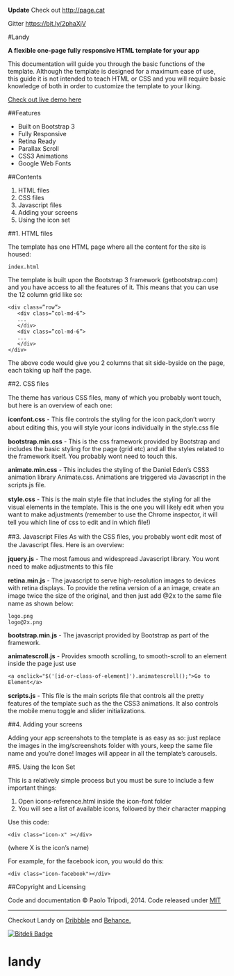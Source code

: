 **Update**
Check out http://page.cat

Gitter https://bit.ly/2phaXjV

#Landy

**A flexible one-page fully responsive HTML template for your app**

This documentation will guide you through the basic functions of the template. Although the template is designed for a maximum ease of use, this guide it is not intended to teach HTML or CSS and you will require basic knowledge of both in order to customize the template to your liking.

<a href="http://landy.paolotripodi.com" target="blank" alt="landy-demo">Check out live demo here</a>

##Features

- Built on Bootstrap 3
- Fully Responsive
- Retina Ready
- Parallax Scroll
- CSS3 Animations
- Google Web Fonts

##Contents
1. HTML files
2. CSS files
3. Javascript files
4. Adding your screens
5. Using the icon set

##1. HTML files

The template has one HTML page where all the content for the site is housed:

```
index.html
```
The template is built upon the Bootstrap 3 framework (getbootstrap.com) and you have access to all the features of it. This means that you can use the 12 column grid like so:

```
<div class=”row”>
   <div class=”col-md-6”>
   ...
   </div>
   <div class=”col-md-6”>
   ...
   </div> 
</div>
```

The above code would give you 2 columns that sit side-byside on the page, each taking up half the page.

##2. CSS files

The theme has various CSS ﬁles, many of which you probably wont touch, but here is an overview of each one:

**iconfont.css** - This ﬁle controls the styling for the icon pack,donʼt worry about editing this, you will style your icons individually in the style.css ﬁle

**bootstrap.min.css** - This is the css framework provided by Bootstrap and includes the basic styling for the page (grid etc) and all the styles related to the framework itself. You probably wont need to touch this.

**animate.min.css** - This includes the styling of the Daniel Edenʼs CSS3 
animation library Animate.css. Animations are triggered via Javascript in the 
scripts.js ﬁle.

**style.css** - This is the main style ﬁle that includes the styling for all the visual 
elements in the template. This is the one you will likely edit when you want to 
make adjustments (remember to use the Chrome inspector, it will tell you 
which line of css to edit and in which ﬁle!)

##3. Javascript Files
As with the CSS ﬁles, you probably wont edit most of the Javascript ﬁles. Here is an overview:

**jquery.js** - The most famous and widespread Javascript library. You wont need to make adjustments to this ﬁle

**retina.min.js** - The javascript to serve high-resolution images to devices with retina displays. To provide the retina version of a an image, create an image twice the size of the original, and then just add @2x to the same ﬁle name as shown below:

```
logo.png
logo@2x.png
```

**bootstrap.min.js** - The javascript provided by Bootstrap as part of the framework.

**animatescroll.js** - Provides smooth scrolling, to smooth-scroll to an element inside the page just use

```
<a onclick="$('[id-or-class-of-element]').animatescroll();">Go to Element</a>
```

**scripts.js** - This ﬁle is the main scripts ﬁle that controls all the pretty features of the template such as the the CSS3 animations. It also controls the mobile menu toggle and slider initializations.

##4. Adding your screens

Adding your app screenshots to the template is as easy as so: just replace the images in the img/screenshots folder with yours, keep the same ﬁle name and youʼre done! Images will appear in all the templateʼs carousels.

##5. Using the Icon Set

This is a relatively simple process but you must be sure to include a few important things:

1. Open icons-reference.html inside the icon-font folder
2. You will see a list of available icons, followed by their character mapping

Use this code:

```
<div class="icon-x" ></div>
```

(where X is the iconʼs name)

For example, for the facebook icon, you would do this:

```
<div class="icon-facebook"></div>
```
##Copyright and Licensing

Code and documentation © Paolo Tripodi, 2014. 
Code released under <a href="https://github.com/paolotripodi/Landy-v1.0/blob/master/LICENSE.md" alt="MIT Lincense">MIT</a>

<hr/>

Checkout Landy on <a href="http://drbl.in/kbfC" alt="Dribbble - Landy">Dribbble</a> and <a href="http://bit.ly/1nU1DLF" alt="Dribbble - Landy">Behance.</a>

[![Bitdeli Badge](https://d2weczhvl823v0.cloudfront.net/paolotripodi/landy-v1.0/trend.png)](https://bitdeli.com/free "Bitdeli Badge")
# landy
